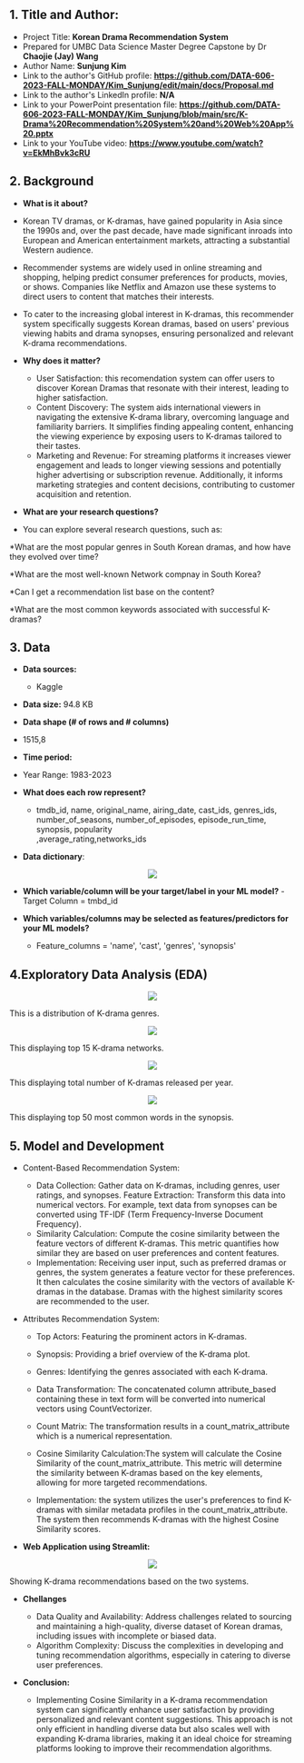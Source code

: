 ## 1. Title and Author: 

- Project Title: **Korean Drama Recommendation System**
-	Prepared for UMBC Data Science Master Degree Capstone by Dr **Chaojie (Jay) Wang**
-	Author Name: **Sunjung Kim**
-	Link to the author's GitHub profile: **https://github.com/DATA-606-2023-FALL-MONDAY/Kim_Sunjung/edit/main/docs/Proposal.md**
-	Link to the author's LinkedIn profile: **N/A**
-	Link to your PowerPoint presentation file: **https://github.com/DATA-606-2023-FALL-MONDAY/Kim_Sunjung/blob/main/src/K-Drama%20Recommendation%20System%20and%20Web%20App%20.pptx**
- Link to your YouTube video: **https://www.youtube.com/watch?v=EkMhBvk3cRU**
  
## 2. Background

-	**What is it about?**
  - Korean TV dramas, or K-dramas, have gained popularity in Asia since the 1990s and, over the past decade, have made significant inroads into European and American entertainment markets, attracting a substantial Western audience.
  - Recommender systems are widely used in online streaming and shopping, helping predict consumer preferences for products, movies, or shows. Companies like Netflix and Amazon use these systems to direct users to content that matches their interests.
  - To cater to the increasing global interest in K-dramas, this recommender system specifically suggests Korean dramas, based on users' previous viewing habits and drama synopses, ensuring personalized and relevant K-drama recommendations.

- **Why does it matter?**
  - User Satisfaction: this recomendation system can offer users to discover Korean Dramas that resonate with their interest, leading to higher satisfaction.
  - Content Discovery: The system aids international viewers in navigating the extensive K-drama library, overcoming language and familiarity barriers. It simplifies finding appealing content, enhancing the viewing experience by exposing users to K-dramas tailored to their tastes.
  - Marketing and Revenue: For streaming platforms it increases viewer engagement and leads to longer viewing sessions and potentially higher advertising or subscription revenue. Additionally, it informs marketing strategies and content decisions, contributing to customer acquisition and retention.
    
-	**What are your research questions?**
  - You can explore several research questions, such as:

  *What are the most popular genres in South Korean dramas, and how have they evolved over time?

  *What are the most well-known Network compnay in South Korea?

  *Can I get a recommendation list base on the content?

  *What are the most common keywords associated with successful K-dramas?
  
## 3. Data

- **Data sources:**
  - Kaggle
- **Data size:**
  94.8 KB
-	**Data shape (# of rows and # columns)**
  - 1515,8

-	**Time period:**
  -	 Year Range: 1983-2023
- **What does each row represent?** 
  - tmdb_id, name, original_name, airing_date, cast_ids, genres_ids, number_of_seasons, number_of_episodes, episode_run_time, synopsis, popularity        
    ,average_rating,networks_ids           
  
- **Data dictionary**:
<p align="center">
  <img src="https://github.com/DATA-606-2023-FALL-MONDAY/Kim_Sunjung/blob/main/data/Cleaned%20data.png">
</p>

- **Which variable/column will be your target/label in your ML model?**
  -Target Column = tmbd_id

- **Which variables/columns may be selected as features/predictors for your ML models?**
  - Feature_columns = 'name', 'cast', 'genres', 'synopsis'
    
## 4.Exploratory Data Analysis (EDA)

<p align="center">
  <img src="https://github.com/DATA-606-2023-FALL-MONDAY/Kim_Sunjung/blob/main/data/genre.png">
</p>
This is a distribution of K-drama genres.

<p align="center">
  <img src="https://github.com/DATA-606-2023-FALL-MONDAY/Kim_Sunjung/blob/main/data/network%20.png">
</p>
This displaying top 15 K-drama networks.

<p align="center">
  <img src="https://github.com/DATA-606-2023-FALL-MONDAY/Kim_Sunjung/blob/main/data/Year.png">
</p>
This displaying total number of K-dramas released per year. 

<p align="center">
  <img src="https://github.com/DATA-606-2023-FALL-MONDAY/Kim_Sunjung/blob/main/data/Top50%20words.png">
</p>
This displaying top 50 most common words in the synopsis. 

## 5. Model and Development

- Content-Based Recommendation System: 
  - Data Collection: Gather data on K-dramas, including genres, user ratings, and synopses.
  Feature Extraction: Transform this data into numerical vectors. For example, text data from synopses can be converted using TF-IDF (Term Frequency-Inverse Document Frequency).
  - Similarity Calculation: Compute the cosine similarity between the feature vectors of different K-dramas. This metric quantifies how similar they are based on user preferences and content features.
  - Implementation: Receiving user input, such as preferred dramas or genres, the system generates a feature vector for these preferences. It then calculates the cosine similarity with the vectors of available K-dramas in the database. Dramas with the highest similarity scores are recommended to the user.
- Attributes Recommendation System:
  - Top Actors: Featuring the prominent actors in K-dramas.
  - Synopsis: Providing a brief overview of the K-drama plot.
  - Genres: Identifying the genres associated with each K-drama.
 
  - Data Transformation: The concatenated column attribute_based containing these in text form will be converted into numerical vectors using CountVectorizer.
  - Count Matrix: The transformation results in a count_matrix_attribute which is a numerical representation.
  - Cosine Similarity Calculation:The system will calculate the Cosine Similarity of the count_matrix_attribute. This metric will determine the similarity between K-dramas based on the key elements, allowing for more targeted recommendations.
  - Implementation: the system utilizes the user's preferences to find K-dramas with similar metadata profiles in the count_matrix_attribute. The system then recommends K-dramas with the highest Cosine Similarity scores.

- **Web Application using Streamlit:**
<p align="center">
  <img src="https://github.com/DATA-606-2023-FALL-MONDAY/Kim_Sunjung/blob/main/data/Image%20for%20Web%20Application.png">
</p>
Showing K-drama recommendations based on the two systems.

- **Chellanges**
  - Data Quality and Availability: Address challenges related to sourcing and maintaining a high-quality, diverse dataset of Korean dramas, including issues with incomplete or biased data.
  -  Algorithm Complexity: Discuss the complexities in developing and tuning recommendation algorithms, especially in catering to diverse user preferences.

- **Conclusion:**
  - Implementing Cosine Similarity in a K-drama recommendation system can significantly enhance user satisfaction by providing personalized and relevant content suggestions. This approach is not only efficient in handling diverse data but also scales well with expanding K-drama libraries, making it an ideal choice for streaming platforms looking to improve their recommendation algorithms.
